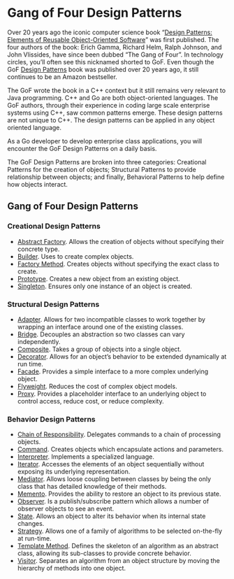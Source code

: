 # Gang of Four Design Patterns
Over 20 years ago the iconic computer science book “[Design Patterns: Elements of Reusable Object-Oriented Software](https://www.amazon.com/gp/product/0201633612/ref=as_li_tl?ie=UTF8&camp=1789&creative=390957&creativeASIN=0201633612&linkCode=as2&tag=triatcraft-20&linkId=XRGUDJCGWC6AJNZM "Design Patterns: Elements of Reusable Object-Oriented Software")” was first published. The four authors of the book: Erich Gamma, Richard Helm, Ralph Johnson, and John Vlissides, have since been dubbed “The Gang of Four”. In technology circles, you’ll often see this nicknamed shorted to GoF. Even though the GoF  [Design Patterns](https://www.amazon.com/gp/product/0201633612/ref=as_li_tl?ie=UTF8&camp=1789&creative=390957&creativeASIN=0201633612&linkCode=as2&tag=triatcraft-20&linkId=XRGUDJCGWC6AJNZM "Design Patterns: Elements of Reusable Object-Oriented Software")  book was published over 20 years ago, it still continues to be an Amazon bestseller.

The GoF wrote the book in a C++ context but it still remains very relevant to Java programming. C++ and Go are both object-oriented languages. The GoF authors, through their experience in coding large scale enterprise systems using C++, saw common patterns emerge. These design patterns are not unique to C++. The design patterns can be applied in any object oriented language.

As a Go developer to develop enterprise class applications, you will encounter the GoF Design Patterns on a daily basis.

The GoF Design Patterns are broken into three categories: Creational Patterns for the creation of objects; Structural Patterns to provide relationship between objects; and finally, Behavioral Patterns to help define how objects interact.

## Gang of Four Design Patterns

### Creational Design Patterns

-   [Abstract Factory](https://github.com/DevilsTear/go-design-patterns/gang-of-four/creational/abstract-factory/README.md "Abstract Factory Design Pattern in Go"). Allows the creation of objects without specifying their concrete type.
-   [Builder](https://github.com/DevilsTear/go-design-patterns/gang-of-four/creational/builder/README.md "Builder Design Pattern in Go"). Uses to create complex objects.
-   [Factory Method](https://github.com/DevilsTear/go-design-patterns/gang-of-four/creational/factory/README.md "Factory Method Design Pattern in Go"). Creates objects without specifying the exact class to create.
-   [Prototype](https://github.com/DevilsTear/go-design-patterns/gang-of-four/creational/prototype/README.md "Prototype Design Pattern in Go"). Creates a new object from an existing object.
-   [Singleton](https://github.com/DevilsTear/go-design-patterns/gang-of-four/creational/singleton/README.md "Singleton Design Pattern in Go"). Ensures only one instance of an object is created.

### Structural Design Patterns

-   [Adapter](https://github.com/DevilsTear/go-design-patterns/gang-of-four/structural/adapter/README.md "Adapter Design Pattern in Go"). Allows for two incompatible classes to work together by wrapping an interface around one of the existing classes.
-   [Bridge](https://github.com/DevilsTear/go-design-patterns/gang-of-four/structural/bridge/README.md "Bridge Design Pattern in Go"). Decouples an abstraction so two classes can vary independently.
-   [Composite](https://github.com/DevilsTear/go-design-patterns/gang-of-four/structural/composite/README.md "Composite Design Pattern"). Takes a group of objects into a single object.
-   [Decorator](https://github.com/DevilsTear/go-design-patterns/gang-of-four/structural/decorator/README.md "Decorator Pattern in Go"). Allows for an object’s behavior to be extended dynamically at run time.
-   [Facade](https://github.com/DevilsTear/go-design-patterns/gang-of-four/structural/facade/ "Facade Design Pattern in Go"). Provides a simple interface to a more complex underlying object.
-   [Flyweight](https://github.com/DevilsTear/go-design-patterns/gang-of-four/structural/flyweight/README.md "Flyweight Design Pattern in Go"). Reduces the cost of complex object models.
-   [Proxy](https://github.com/DevilsTear/go-design-patterns/gang-of-four/structural/proxy/README.md "Proxy Design Pattern in Go"). Provides a placeholder interface to an underlying object to control access, reduce cost, or reduce complexity.

### Behavior Design Patterns

-   [Chain of Responsibility](https://github.com/DevilsTear/go-design-patterns/gang-of-four/behavioral/chain-of-responsibility/README.md "Chain of Responsibility Design Pattern in Go"). Delegates commands to a chain of processing objects.
-   [Command](https://github.com/DevilsTear/go-design-patterns/gang-of-four/behavioral/command/README.md "Command Design Pattern in Go"). Creates objects which encapsulate actions and parameters.
-   [Interpreter](https://github.com/DevilsTear/go-design-patterns/gang-of-four/behavioral/interpreter/README.md "Interpreter Design Pattern in Go"). Implements a specialized language.
-   [Iterator](https://github.com/DevilsTear/go-design-patterns/gang-of-four/behavioral/iterator/README.md "Iterator Design Pattern in Go"). Accesses the elements of an object sequentially without exposing its underlying representation.
-   [Mediator](https://github.com/DevilsTear/go-design-patterns/gang-of-four/behavioral/mediator/README.md "Mediator Design Pattern in Go"). Allows loose coupling between classes by being the only class that has detailed knowledge of their methods.
-   [Memento](https://github.com/DevilsTear/go-design-patterns/gang-of-four/behavioral/memento/README.md "Memento Design Pattern in Go"). Provides the ability to restore an object to its previous state.
-   [Observer](https://github.com/DevilsTear/go-design-patterns/gang-of-four/behavioral/observer/README.md "Observer Design Pattern in Go"). Is a publish/subscribe pattern which allows a number of observer objects to see an event.
-   [State](https://github.com/DevilsTear/go-design-patterns/gang-of-four/behavioral/state/README.md "State Design Pattern in Go"). Allows an object to alter its behavior when its internal state changes.
-   [Strategy](https://github.com/DevilsTear/go-design-patterns/gang-of-four/behavioral/strategy/ "Strategy Design Pattern in Go"). Allows one of a family of algorithms to be selected on-the-fly at run-time.
-   [Template Method](https://github.com/DevilsTear/go-design-patterns/gang-of-four/behavioral/template/README.md "Template Method Design Pattern in Go"). Defines the skeleton of an algorithm as an abstract class, allowing its sub-classes to provide concrete behavior.
-   [Visitor](https://github.com/DevilsTear/go-design-patterns/gang-of-four/behavioral/visitor/README.md "Visitor Design Pattern in Go"). Separates an algorithm from an object structure by moving the hierarchy of methods into one object.
